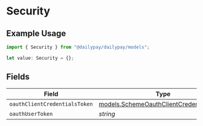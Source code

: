 # Security

## Example Usage

```typescript
import { Security } from "@dailypay/dailypay/models";

let value: Security = {};
```

## Fields

| Field                                                                                      | Type                                                                                       | Required                                                                                   | Description                                                                                |
| ------------------------------------------------------------------------------------------ | ------------------------------------------------------------------------------------------ | ------------------------------------------------------------------------------------------ | ------------------------------------------------------------------------------------------ |
| `oauthClientCredentialsToken`                                                              | [models.SchemeOauthClientCredentialsToken](../models/schemeoauthclientcredentialstoken.md) | :heavy_minus_sign:                                                                         | N/A                                                                                        |
| `oauthUserToken`                                                                           | *string*                                                                                   | :heavy_minus_sign:                                                                         | N/A                                                                                        |